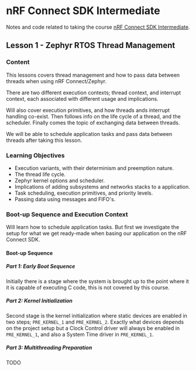 # nRF Connect SDK Intermediate

Notes and code related to taking the course [nRF Connect SDK Intermediate](https://academy.nordicsemi.com/courses/nrf-connect-sdk-intermediate/).

## Lesson 1 - Zephyr RTOS Thread Management

### Content

This lessons covers thread management and how to pass data between threads when using nRF Connect/Zephyr.

There are two different execution contexts; thread context, and interrupt context, each associated with different usage and implications.

Will also cover execution primitives, and how threads ands interrupt handling co-exist. Then follows info on the life cycle of a thread, and the scheduler. Finally comes the topic of exchanging data between threads.

We will be able to schedule application tasks and pass data between threads after taking this lesson. 

### Learning Objectives

- Execution variants, with their determinism and preemption nature.
- The thread life cycle.
- Zephyr kernel options and scheduler.
- Implications of adding subsystems and networks stacks to a application.
- Task scheduling, execution primitives, and priority levels.
- Passing data using messages and FIFO's.

### Boot-up Sequence and Execution Context

Will learn how to schedule application tasks. But first we investigate the setup for what we get ready-made when basing our application on the nRF Connect SDK.

#### Boot-up Sequence

##### Part 1: Early Boot Sequence

Initially there is a stage where the system is brought up to the point where it it is capable of executing C code, this is not covered by this course.

##### Part 2: Kernel Initialization

Second stage is the kernel initialization where static devices are enabled in two steps; `PRE_KERNEL_1` and `PRE_KERNEL_2`. Exactly what devices depends on the project setup but a Clock Control driver will always be enabled in `PRE_KERNEL_1`, and also a System Time driver in `PRE_KERNEL_1`.

##### Part 3: Multithreading Preparation

TODO